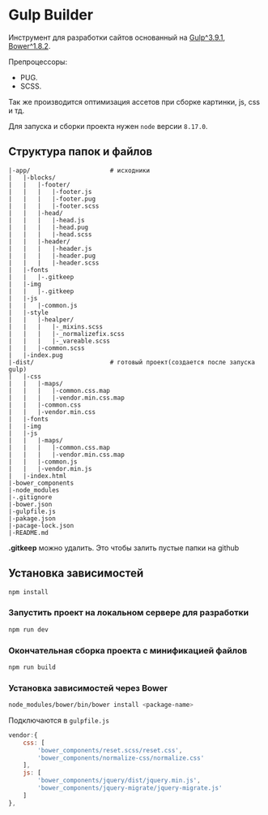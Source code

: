 # Gulp Builder

Инструмент для разработки сайтов основанный на
[Gulp^3.9.1](https://www.npmjs.com/package/gulp/v/3.9.1),
[Bower^1.8.2](https://bower.io/).

Препроцессоры:

- PUG.
- SCSS.

Так же производится оптимизация ассетов при сборке картинки, js, css и тд.

Для запуска и сборки проекта нужен `node` версии `8.17.0`.

## Структура папок и файлов

```text
|-app/                      # исходники
|   |-blocks/
|   |   |-footer/
|   |   |   |-footer.js
|   |   |   |-footer.pug
|   |   |   |-footer.scss
|   |   |-head/
|   |   |   |-head.js
|   |   |   |-head.pug
|   |   |   |-head.scss
|   |   |-header/
|   |   |   |-header.js
|   |   |   |-header.pug
|   |   |   |-header.scss    
|   |-fonts
|   |   |-.gitkeep
|   |-img
|   |   |-.gitkeep
|   |-js
|   |   |-common.js
|   |-style
|   |   |-healper/
|   |   |   |-_mixins.scss
|   |   |   |-_normalizefix.scss
|   |   |   |-_vareable.scss
|   |   |-common.scss
|   |-index.pug
|-dist/                     # готовый проект(создается после запуска gulp) 
|   |-css
|   |   |-maps/
|   |   |   |-common.css.map    
|   |   |   |-vendor.min.css.map    
|   |   |-common.css    
|   |   |-vendor.min.css    
|   |-fonts
|   |-img
|   |-js
|   |   |-maps/
|   |   |   |-common.css.map    
|   |   |   |-vendor.min.css.map 
|   |   |-common.js    
|   |   |-vendor.min.js    
|   |-index.html
|-bower_components
|-node_modules
|-.gitignore
|-bower.json
|-gulpfile.js
|-pakage.json
|-pacage-lock.json
|-README.md
```

**.gitkeep** можно удалить. Это чтобы залить пустые папки на github

## Установка зависимостей

```sh
npm install
```

### Запустить проект на локальном сервере для разработки

```sh
npm run dev
```

### Окончательная сборка проекта с минификацией файлов

```sh
npm run build
```

### Установка зависимостей через Bower

```sh
node_modules/bower/bin/bower install <package-name> 
```

Подключаются в `gulpfile.js`

```js
vendor:{
    css: [
        'bower_components/reset.scss/reset.css',
        'bower_components/normalize-css/normalize.css'
    ],
    js: [
        'bower_components/jquery/dist/jquery.min.js',
        'bower_components/jquery-migrate/jquery-migrate.js'
    ]
},
```
